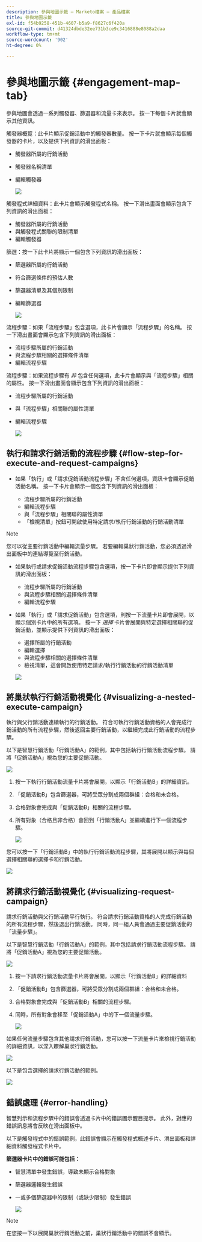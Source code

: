 ```yaml
---
description: 參與地圖示籤 — Marketo檔案 — 產品檔案
title: 參與地圖示籤
exl-id: f54b9258-451b-4607-b5a9-f8627c6f420a
source-git-commit: d41324dbde32ee731b3ce9c3416888e8088a2daa
workflow-type: tm+mt
source-wordcount: '902'
ht-degree: 0%

---
```


# 參與地圖示籤 {#engagement-map-tab}

參與地圖會透過一系列觸發器、篩選器和流量卡來表示。 按一下每個卡片就會顯示其他資訊。

觸發器概覽：此卡片顯示促銷活動中的觸發器數量。 按一下卡片就會顯示每個觸發器的卡片，以及提供下列資訊的滑出面板：

* 觸發器所屬的行銷活動
* 觸發器名稱清單
* 編輯觸發器

  ![](assets/engagement-map-tab-1.png)

觸發程式詳細資料：此卡片會顯示觸發程式名稱。 按一下滑出畫面會顯示包含下列資訊的滑出面板：

* 觸發器所屬的行銷活動
* 與觸發程式關聯的限制清單
* 編輯觸發器

篩選：按一下此卡片將顯示一個包含下列資訊的滑出面板：

* 篩選器所屬的行銷活動
* 符合篩選條件的預估人數
* 篩選器清單及其個別限制
* 編輯篩選器

  ![](assets/engagement-map-tab-3.png)

流程步驟：如果「流程步驟」包含選項，此卡片會顯示「流程步驟」的名稱。 按一下滑出畫面會顯示包含下列資訊的滑出面板：

* 流程步驟所屬的行銷活動
* 與流程步驟相關的選擇條件清單
* 編輯流程步驟

流程步驟：如果流程步驟有 _非_ 包含任何選項，此卡片會顯示與「流程步驟」相關的屬性。 按一下滑出畫面會顯示包含下列資訊的滑出面板：

* 流程步驟所屬的行銷活動
* 與「流程步驟」相關聯的屬性清單
* 編輯流程步驟

  ![](assets/engagement-map-tab-5.png)

## 執行和請求行銷活動的流程步驟 {#flow-step-for-execute-and-request-campaigns}

* 如果「執行」或「請求促銷活動流程步驟」不含任何選項，資訊卡會顯示促銷活動名稱。 按一下卡片會顯示一個包含下列資訊的滑出面板：

   * 流程步驟所屬的行銷活動
   * 編輯流程步驟
   * 與「流程步驟」相關聯的屬性清單
   * 「檢視清單」按鈕可開啟使用特定請求/執行行銷活動的行銷活動清單

>[!NOTE]
>
>您可以從主要行銷活動中編輯流量步驟。 若要編輯巢狀行銷活動，您必須透過滑出面板中的連結導覽至行銷活動。

* 如果執行或請求促銷活動流程步驟包含選項，按一下卡片即會顯示提供下列資訊的滑出面板：

   * 流程步驟所屬的行銷活動
   * 與流程步驟相關的選擇條件清單
   * 編輯流程步驟

* 如果「執行」或「請求促銷活動」包含選項，則按一下流量卡片即會展開，以顯示個別卡片中的所有選項。 按一下 _選擇_ 卡片會展開與特定選擇相關聯的促銷活動，並顯示提供下列資訊的滑出面板：

   * 選擇所屬的行銷活動
   * 編輯選擇
   * 與流程步驟相關的選擇條件清單
   * 檢視清單，這會開啟使用特定請求/執行行銷活動的行銷活動清單

  ![](assets/engagement-map-tab-10.png)

## 將巢狀執行行銷活動視覺化 {#visualizing-a-nested-execute-campaign}

執行與父行銷活動連續執行的行銷活動。 符合可執行行銷活動資格的人會完成行銷活動的所有流程步驟，然後返回主要行銷活動，以繼續完成此行銷活動的流程步驟。

以下是智慧行銷活動「行銷活動A」的範例，其中包括執行行銷活動流程步驟。 請將「促銷活動A」視為您的主要促銷活動。

![](assets/engagement-map-tab-11.png)

1. 按一下執行行銷活動流量卡片將會展開，以顯示「行銷活動B」的詳細資訊。
1. 「促銷活動B」包含篩選器，可將受眾分割成兩個群組：合格和未合格。
1. 合格對象會完成與「促銷活動B」相關的流程步驟。
1. 所有對象（合格且非合格）會回到「行銷活動A」並繼續進行下一個流程步驟。

   ![](assets/engagement-map-tab-12.png)

您可以按一下「行銷活動B」中的執行行銷活動流程步驟，其將展開以顯示與每個選擇相關聯的選擇卡和行銷活動。

![](assets/engagement-map-tab-13.png)

## 將請求行銷活動視覺化 {#visualizing-request-campaign}

請求行銷活動與父行銷活動平行執行。 符合請求行銷活動資格的人完成行銷活動的所有流程步驟，然後退出行銷活動。 同時，同一組人員會通過主要促銷活動的「流量步驟」。

以下是智慧行銷活動「行銷活動A」的範例，其中包括請求行銷活動流程步驟。 請將「促銷活動A」視為您的主要促銷活動。

![](assets/engagement-map-tab-14.png)

1. 按一下請求行銷活動流量卡片將會展開，以顯示「行銷活動B」的詳細資料
1. 「促銷活動B」包含篩選器，可將受眾分割成兩個群組：合格和未合格。
1. 合格對象會完成與「促銷活動B」相關的流程步驟。
1. 同時，所有對象會移至「促銷活動A」中的下一個流量步驟。

   ![](assets/engagement-map-tab-15.png)

如果任何流量步驟包含其他請求行銷活動，您可以按一下流量卡片來檢視行銷活動的詳細資訊，以深入瞭解巢狀行銷活動。

![](assets/engagement-map-tab-16.png)

以下是包含選擇的請求行銷活動的範例。

![](assets/engagement-map-tab-17.png)

## 錯誤處理 {#error-handling}

智慧列示和流程步驟中的錯誤會透過卡片中的錯誤圖示醒目提示。 此外，對應的錯誤訊息將會反映在滑出面板中。

以下是觸發程式中的錯誤範例，此錯誤會顯示在觸發程式概述卡片、滑出面板和詳細資料觸發程式卡片中。

**篩選器卡片中的錯誤可能包括：**

* 智慧清單中發生錯誤，導致未顯示合格對象

* 篩選器邏輯發生錯誤

* 一或多個篩選器中的限制（或缺少限制）發生錯誤

  ![](assets/engagement-map-tab-20.png)

>[!NOTE]
>
>在您按一下以展開巢狀行銷活動之前，巢狀行銷活動中的錯誤不會顯示。
